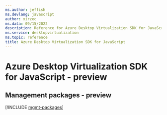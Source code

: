 ```yaml
---
ms.author: jeffish
ms.devlang: javascript
author: xirzec
ms.data: 09/15/2022
description: Reference for Azure Desktop Virtualization SDK for JavaScript
ms.service: desktopvirtualization
ms.topic: reference
title: Azure Desktop Virtualization SDK for JavaScript
---
```

# Azure Desktop Virtualization SDK for JavaScript - preview

## Management packages - preview
[!INCLUDE [mgmt-packages](desktop-virtualization-mgmt-index.md)]
